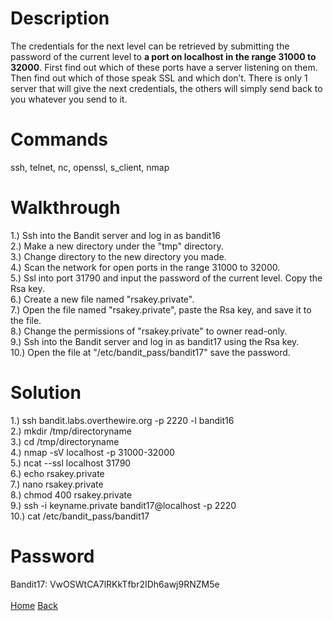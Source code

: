 # Description
The credentials for the next level can be retrieved by submitting the password of the current level to **a port on localhost in the range 31000 to 32000**. First find out which of these ports have a server listening on them. Then find out which of those speak SSL and which don’t. There is only 1 server that will give the next credentials, the others will simply send back to you whatever you send to it.
# Commands
ssh, telnet, nc, openssl, s_client, nmap
# Walkthrough
1.) Ssh into the Bandit server and log in as bandit16 <br />
2.) Make a new directory under the "tmp" directory. <br />
3.) Change directory to the new directory you made. <br />
4.) Scan the network for open ports in the range 31000 to 32000. <br />
5.) Ssl into port 31790 and input the password of the current level. Copy the Rsa key. <br />
6.) Create a new file named "rsakey.private". <br />
7.) Open the file named "rsakey.private", paste the Rsa key, and save it to the file. <br />
8.) Change the permissions of "rsakey.private" to owner read-only. <br />
9.) Ssh into the Bandit server and log in as bandit17 using the Rsa key. <br />
10.) Open the file at "/etc/bandit_pass/bandit17" save the password.
# Solution
1.) ssh bandit.labs.overthewire.org -p 2220 -l bandit16 <br />
2.) mkdir /tmp/directoryname <br />
3.) cd /tmp/directoryname <br />
4.) nmap -sV localhost -p 31000-32000 <br />
5.) ncat --ssl localhost 31790 <br />
6.) echo rsakey.private <br />
7.) nano rsakey.private <br />
8.) chmod 400 rsakey.private <br />
9.) ssh -i keyname.private bandit17@localhost -p 2220 <br />
10.) cat /etc/bandit_pass/bandit17
# Password
Bandit17: VwOSWtCA7lRKkTfbr2IDh6awj9RNZM5e <br /> <br />
[Home](https://github.com/Spagoooti/OverTheWire-Bandit/blob/main/README.md) [Back]()
